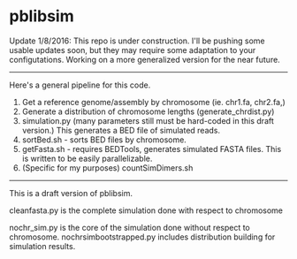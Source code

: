 # pblibsim

Update 1/8/2016:
This repo is under construction. I'll be pushing some usable updates soon, but they may require some adaptation to your configutations. Working on a more generalized version for the near future. 
******
Here's a general pipeline for this code.  
1. Get a reference genome/assembly by chromosome (ie. chr1.fa, chr2.fa,)  
2. Generate a distribution of chromosome lengths (generate_chrdist.py)  
3. simulation.py (many parameters still must be hard-coded in this draft version.)  This generates a BED file of simulated reads.   
4. sortBed.sh - sorts BED files by chromosome.  
5. getFasta.sh - requires BEDTools, generates simulated FASTA files. This is written to be easily parallelizable.   
6. (Specific for my purposes) countSimDimers.sh  
******
This is a draft version of pblibsim.

cleanfasta.py is the complete simulation done with respect to chromosome

nochr_sim.py is the core of the simulation done without respect to chromosome. 
nochrsimbootstrapped.py includes distribution building for simulation results. 
